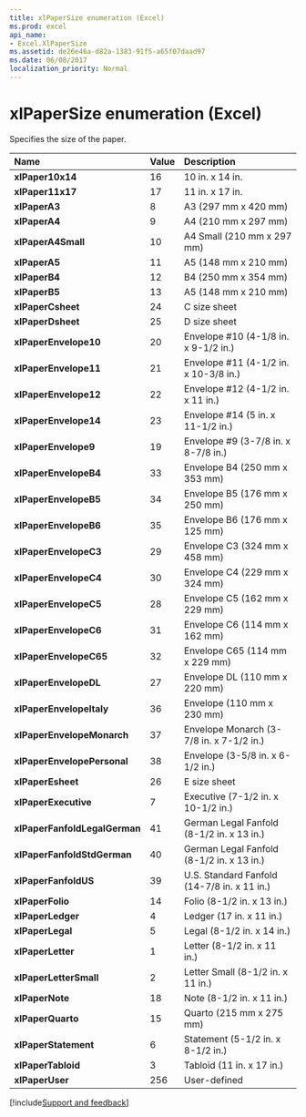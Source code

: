 ```yaml
---
title: xlPaperSize enumeration (Excel)
ms.prod: excel
api_name:
- Excel.XlPaperSize
ms.assetid: de26e46a-d82a-1383-91f5-a65f07daad97
ms.date: 06/08/2017
localization_priority: Normal
---
```



# xlPaperSize enumeration (Excel)

Specifies the size of the paper.



|Name|Value|Description|
|:-----|:-----|:-----|
| **xlPaper10x14**|16|10 in. x 14 in.|
| **xlPaper11x17**|17|11 in. x 17 in.|
| **xlPaperA3**|8|A3 (297 mm x 420 mm)|
| **xlPaperA4**|9|A4 (210 mm x 297 mm)|
| **xlPaperA4Small**|10|A4 Small (210 mm x 297 mm)|
| **xlPaperA5**|11|A5 (148 mm x 210 mm)|
| **xlPaperB4**|12|B4 (250 mm x 354 mm)|
| **xlPaperB5**|13|A5 (148 mm x 210 mm)|
| **xlPaperCsheet**|24|C size sheet|
| **xlPaperDsheet**|25|D size sheet|
| **xlPaperEnvelope10**|20|Envelope #10 (4-1/8 in. x 9-1/2 in.)|
| **xlPaperEnvelope11**|21|Envelope #11 (4-1/2 in. x 10-3/8 in.)|
| **xlPaperEnvelope12**|22|Envelope #12 (4-1/2 in. x 11 in.)|
| **xlPaperEnvelope14**|23|Envelope #14 (5 in. x 11-1/2 in.)|
| **xlPaperEnvelope9**|19|Envelope #9 (3-7/8 in. x 8-7/8 in.)|
| **xlPaperEnvelopeB4**|33|Envelope B4 (250 mm x 353 mm)|
| **xlPaperEnvelopeB5**|34|Envelope B5 (176 mm x 250 mm)|
| **xlPaperEnvelopeB6**|35|Envelope B6 (176 mm x 125 mm)|
| **xlPaperEnvelopeC3**|29|Envelope C3 (324 mm x 458 mm)|
| **xlPaperEnvelopeC4**|30|Envelope C4 (229 mm x 324 mm)|
| **xlPaperEnvelopeC5**|28|Envelope C5 (162 mm x 229 mm)|
| **xlPaperEnvelopeC6**|31|Envelope C6 (114 mm x 162 mm)|
| **xlPaperEnvelopeC65**|32|Envelope C65 (114 mm x 229 mm)|
| **xlPaperEnvelopeDL**|27|Envelope DL (110 mm x 220 mm)|
| **xlPaperEnvelopeItaly**|36|Envelope (110 mm x 230 mm)|
| **xlPaperEnvelopeMonarch**|37|Envelope Monarch (3-7/8 in. x 7-1/2 in.)|
| **xlPaperEnvelopePersonal**|38|Envelope (3-5/8 in. x 6-1/2 in.)|
| **xlPaperEsheet**|26|E size sheet|
| **xlPaperExecutive**|7|Executive (7-1/2 in. x 10-1/2 in.)|
| **xlPaperFanfoldLegalGerman**|41|German Legal Fanfold (8-1/2 in. x 13 in.)|
| **xlPaperFanfoldStdGerman**|40|German Legal Fanfold (8-1/2 in. x 13 in.)|
| **xlPaperFanfoldUS**|39|U.S. Standard Fanfold (14-7/8 in. x 11 in.)|
| **xlPaperFolio**|14|Folio (8-1/2 in. x 13 in.)|
| **xlPaperLedger**|4|Ledger (17 in. x 11 in.)|
| **xlPaperLegal**|5|Legal (8-1/2 in. x 14 in.)|
| **xlPaperLetter**|1|Letter (8-1/2 in. x 11 in.)|
| **xlPaperLetterSmall**|2|Letter Small (8-1/2 in. x 11 in.)|
| **xlPaperNote**|18|Note (8-1/2 in. x 11 in.)|
| **xlPaperQuarto**|15|Quarto (215 mm x 275 mm)|
| **xlPaperStatement**|6|Statement (5-1/2 in. x 8-1/2 in.)|
| **xlPaperTabloid**|3|Tabloid (11 in. x 17 in.)|
| **xlPaperUser**|256|User-defined|

[!include[Support and feedback](~/includes/feedback-boilerplate.md)]
